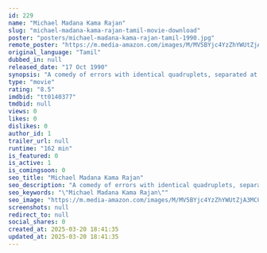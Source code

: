 ```yaml
---
id: 229
name: "Michael Madana Kama Rajan"
slug: "michael-madana-kama-rajan-tamil-movie-download"
poster: "posters/michael-madana-kama-rajan-tamil-1990.jpg"
remote_poster: "https://m.media-amazon.com/images/M/MV5BYjc4YzZhYWUtZjA3MC00ZDNlLWJiYjUtNGZmMmMwM2JlMWQ4XkEyXkFqcGc@._V1_SX300.jpg"
original_language: "Tamil"
dubbed_in: null
released_date: "17 Oct 1990"
synopsis: "A comedy of errors with identical quadruplets, separated at birth, coming together as adults."
type: "movie"
rating: "8.5"
imdbid: "tt0140377"
tmdbid: null
views: 0
likes: 0
dislikes: 0
author_id: 1
trailer_url: null
runtime: "162 min"
is_featured: 0
is_active: 1
is_comingsoon: 0
seo_title: "Michael Madana Kama Rajan"
seo_description: "A comedy of errors with identical quadruplets, separated at birth, coming together as adults."
seo_keywords: "\"Michael Madana Kama Rajan\""
seo_image: "https://m.media-amazon.com/images/M/MV5BYjc4YzZhYWUtZjA3MC00ZDNlLWJiYjUtNGZmMmMwM2JlMWQ4XkEyXkFqcGc@._V1_SX300.jpg"
screenshots: null
redirect_to: null
social_shares: 0
created_at: 2025-03-20 18:41:35
updated_at: 2025-03-20 18:41:35
---
```


